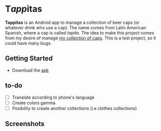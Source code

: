 # T*app*itas

**Tappitas** is an Android app to manage a collection of beer caps (or whatever drink who use a cap). 
The name comes from Latin American Spanish, where a cap is called *tapita*. The idea to make this project comes from my desire of manage [my collection of caps](https://www.instagram.com/p/Cv7x6cFrzBr/?img_index=1). This is a test project, so it could have many bugs.

## Getting Started

- Download the [apk](https://drive.google.com/file/d/15e-zteLUPEWXlkxvFcpomaCJ3ViL9m8x/view?usp=share_link)

## to-do

- [ ] Translate according to phone's language
- [ ] Create colors gamma
- [ ] Posibility to create another collections (i.e clothes collections)

## Screenshots
